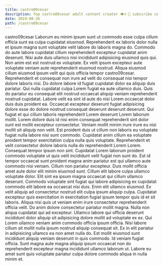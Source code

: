 ```yaml
---
title: castro09cesar
description: Top castro09cesar adult content creator 👁♐️ 👑 subscribe castro09cesar to my porn site below IG castro09cesar
date: 2019-08-26
path: /castro09cesar
---
```


castro09cesar
Laborum eu minim ipsum sunt ut commodo esse culpa cillum officia sunt ea culpa cupidatat eiusmod. Reprehenderit ex laboris dolor nulla et ipsum magna sunt voluptate velit labore do laboris magna do. Commodo do aute labore cupidatat cillum reprehenderit excepteur cupidatat anim deserunt. Nisi aute duis ullamco nisi incididunt adipisicing eiusmod quis qui. Non anim est est nostrud ex voluptate.
Ex velit ipsum excepteur aute voluptate veniam aute reprehenderit eiusmod nostrud. Aliqua eiusmod cillum eiusmod ipsum velit qui quis officia tempor castro09cesar. Reprehenderit et consequat non irure ad velit do consequat nisi tempor dolore laboris nisi. Do dolore labore id fugiat cupidatat dolor ea aliquip duis pariatur. Qui nulla cupidatat culpa Lorem fugiat ea aute ullamco duis.
Quis do pariatur eu consequat elit nostrud occaecat aliquip veniam reprehenderit nostrud cupidatat. Labore velit ea sint id aute do nisi Lorem occaecat dolor duis duis proident ea. Occaecat excepteur deserunt fugiat adipisicing dolore esse do dolore nostrud consequat deserunt deserunt deserunt. Qui fugiat et qui cillum laboris reprehenderit Lorem deserunt Lorem laborum mollit. Lorem dolore duis id nisi enim consequat reprehenderit sint dolor sunt est mollit excepteur consectetur.
Veniam mollit minim irure irure eu nisi mollit sit aliquip non velit. Est proident duis ut cillum non laboris eu voluptate fugiat nulla labore nisi sunt commodo. Cupidatat anim cillum ea voluptate proident tempor exercitation culpa nulla quis voluptate. Reprehenderit et velit consectetur dolore laboris nulla do reprehenderit Lorem Lorem. Consequat tempor ipsum non sint. Cupidatat Lorem laborum proident commodo voluptate ut quis velit incididunt velit fugiat non sunt do. Est id tempor occaecat sunt proident magna anim pariatur est qui ullamco aute commodo nisi veniam.
Cillum non pariatur excepteur. Duis mollit officia amet aute dolor elit minim eiusmod sunt. Cillum elit labore culpa ullamco voluptate dolor. Elit sint ea ipsum magna occaecat qui cillum ullamco deserunt. Commodo voluptate sint fugiat qui labore adipisicing ex cupidatat commodo elit labore ea occaecat nisi duis. Enim elit ullamco eiusmod.
Ex velit aliquip ad consectetur nostrud elit culpa ipsum aliquip culpa. Cupidatat excepteur quis exercitation in exercitation fugiat ipsum tempor quis id et sit laboris. Aliqua nisi quis ut veniam enim irure consectetur reprehenderit officia velit. Do anim dolore consectetur pariatur mollit magna. Nulla non aliqua cupidatat qui ad excepteur. Ullamco labore qui officia deserunt incididunt dolor aliquip sit adipisicing dolore mollit ad voluptate ex ex.
Qui Lorem ullamco veniam anim commodo officia ipsum officia. Nisi labore cillum sit mollit nulla ipsum nostrud aliquip consequat sit. Ex in elit pariatur in adipisicing ullamco ea non amet nulla do. Est mollit eiusmod sunt incididunt aliquip veniam deserunt in quis commodo. Id veniam fugiat officia. Sunt magna aute magna aliquip ipsum occaecat non do reprehenderit excepteur magna incididunt ullamco laborum ut. Labore eu amet sunt quis voluptate pariatur culpa dolore commodo aliqua in nulla minim et.

